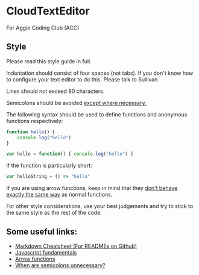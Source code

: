 # CloudTextEditor
For Aggie Coding Club (ACC)

## Style

Please read this style guide in full.

Indentation should consist of four spaces (not tabs). If you don't know how to configure your text editor to do this. Please talk to Sullivan.

Lines should not exceed 80 characters.

Semicolons should be avoided [except where necessary.](http://inimino.org/~inimino/blog/javascript_semicolons)

The following syntax should be used to define functions and anonymous functions respectively:

```javascript
function hello() {
    console.log("hello")
}

var hello = function() { console.log("hello") }
```

If the function is particularly short:

```javascript
var helloString = () => "hello"
```

If you are using arrow functions, keep in mind that they [don't behave exactly the same way](https://zendev.com/2018/10/01/javascript-arrow-functions-how-why-when.html) as normal functions.

For other style considerations, use your best judgements and try to stick to the same style as the rest of the code.

## Some useful links:

- [Markdown Cheatsheet (For READMEs on Github)](https://github.com/adam-p/markdown-here/wiki/Markdown-Cheatsheet)
- [Javascript fundamentals](https://javascript.info/first-steps)
- [Arrow functions](https://zendev.com/2018/10/01/javascript-arrow-functions-how-why-when.html)
- [When are semicolons unnecessary?](http://inimino.org/~inimino/blog/javascript_semicolons)